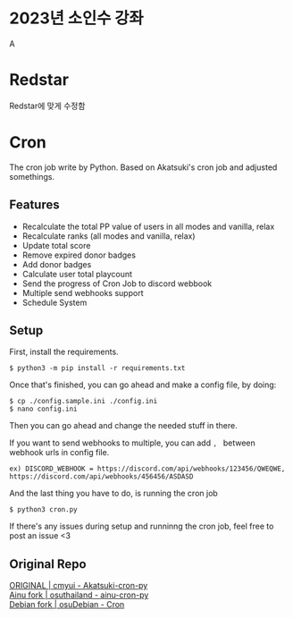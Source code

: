 # 2023년 소인수 강좌
A

# Redstar
Redstar에 맞게 수정함

# Cron
The cron job write by Python. Based on Akatsuki's cron job and adjusted somethings.


## Features
+ Recalculate the total PP value of users in all modes and vanilla, relax
+ Recalculate ranks (all modes and vanilla, relax)
+ Update total score
+ Remove expired donor badges
+ Add donor badges
+ Calculate user total playcount
+ Send the progress of Cron Job to discord webbook
+ Multiple send webhooks support
+ Schedule System


## Setup
First, install the requirements.
```
$ python3 -m pip install -r requirements.txt
```
Once that's finished, you can go ahead and make a config file, by doing:
```
$ cp ./config.sample.ini ./config.ini
$ nano config.ini
```
Then you can go ahead and change the needed stuff in there.

If you want to send webhooks to multiple, you can add `, `   between webhook urls in config file.
```
ex) DISCORD_WEBHOOK = https://discord.com/api/webhooks/123456/QWEQWE, https://discord.com/api/webhooks/456456/ASDASD
```


And the last thing you have to do, is running the cron job
```
$ python3 cron.py
```

If there's any issues during setup and runninng the cron job, feel free to post an issue <3

## Original Repo
[ORIGINAL | cmyui - Akatsuki-cron-py](https://github.com/cmyui/Akatsuki-cron-py) \
[Ainu fork | osuthailand - ainu-cron-py](https://github.com/osuthailand/ainu-cron-py) \
[Debian fork | osuDebian - Cron](https://github.com/osuDebian/Cron)
